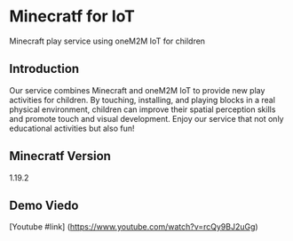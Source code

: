 # Minecratf for IoT
Minecraft play service using oneM2M IoT for children
## Introduction
Our service combines Minecraft and oneM2M IoT to provide new play activities for children. By touching, installing, and playing blocks in a real physical environment, children can improve their spatial perception skills and promote touch and visual development. Enjoy our service that not only educational activities but also fun!
## Minecratf Version
1.19.2
## Demo Viedo
[Youtube #link] (https://www.youtube.com/watch?v=rcQy9BJ2uGg)
##
##
